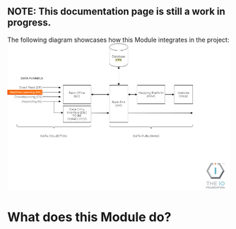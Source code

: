 

## NOTE: This documentation page is still a work in progress.

The following diagram showcases how this Module integrates in the project:
<img src="https://github.com/TheIOFoundation/ProjectLockdown/blob/master/docs/Diagrams/%5BTIOF%20PLD%5D%20Docs%20%5BP%5D%20General%20Modules%20Diagram%20Focus%20ML%20ENG%20v1.0.png" alt="API Module Diagram" title="API Module Diagram"/>


# What does this Module do?
